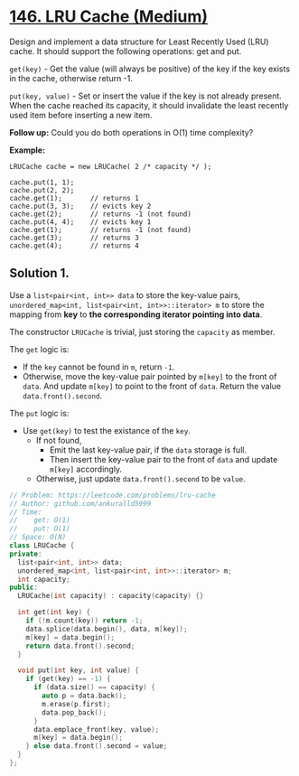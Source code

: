# [146. LRU Cache (Medium)](https://leetcode.com/problems/lru-cache)

Design and implement a data structure for Least Recently Used (LRU) cache. It should support the following operations: get and put.

`get(key)` - Get the value (will always be positive) of the key if the key exists in the cache, otherwise return -1.

`put(key, value)` - Set or insert the value if the key is not already present. When the cache reached its capacity, it should invalidate the least recently used item before inserting a new item.

**Follow up:**
Could you do both operations in O(1) time complexity?

**Example:**
```
LRUCache cache = new LRUCache( 2 /* capacity */ );

cache.put(1, 1);
cache.put(2, 2);
cache.get(1);       // returns 1
cache.put(3, 3);    // evicts key 2
cache.get(2);       // returns -1 (not found)
cache.put(4, 4);    // evicts key 1
cache.get(1);       // returns -1 (not found)
cache.get(3);       // returns 3
cache.get(4);       // returns 4
```

## Solution 1.
Use a `list<pair<int, int>> data` to store the key-value pairs, `unordered_map<int, list<pair<int, int>>::iterator> m` to store the mapping from **key** to **the corresponding iterator pointing into data**.

The constructor `LRUCache` is trivial, just storing the `capacity` as member.

The `get` logic is:
* If the `key` cannot be found in `m`, return `-1`.
* Otherwise, move the key-value pair pointed by `m[key]` to the front of `data`. And update `m[key]` to point to the front of `data`. Return the value `data.front().second`.

The `put` logic is:
* Use `get(key)` to test the existance of the `key`.
  * If not found,
    - Emit the last key-value pair, if the `data` storage is full.
    - Then insert the key-value pair to the front of `data` and update `m[key]` accordingly.
  * Otherwise, just update `data.front().second` to be `value`. 

```cpp
// Problem: https://leetcode.com/problems/lru-cache
// Author: github.com/ankuralld5999
// Time:
//    get: O(1)
//    put: O(1)
// Space: O(N)
class LRUCache {
private:
  list<pair<int, int>> data;
  unordered_map<int, list<pair<int, int>>::iterator> m;
  int capacity;
public:
  LRUCache(int capacity) : capacity(capacity) {}

  int get(int key) {
    if (!m.count(key)) return -1;
    data.splice(data.begin(), data, m[key]);
    m[key] = data.begin();
    return data.front().second;
  }

  void put(int key, int value) {
    if (get(key) == -1) {
      if (data.size() == capacity) {
        auto p = data.back();
        m.erase(p.first);
        data.pop_back();
      }
      data.emplace_front(key, value);
      m[key] = data.begin();
    } else data.front().second = value;
  }
};
```

